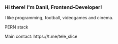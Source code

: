 ### Hi there! I'm Danil, Frontend-Developer!

<p> I like programming, football, videogames and cinema. </p>
<p> PERN stack </p>
<p> Main contact: https://t.me/tele_slice </p>
